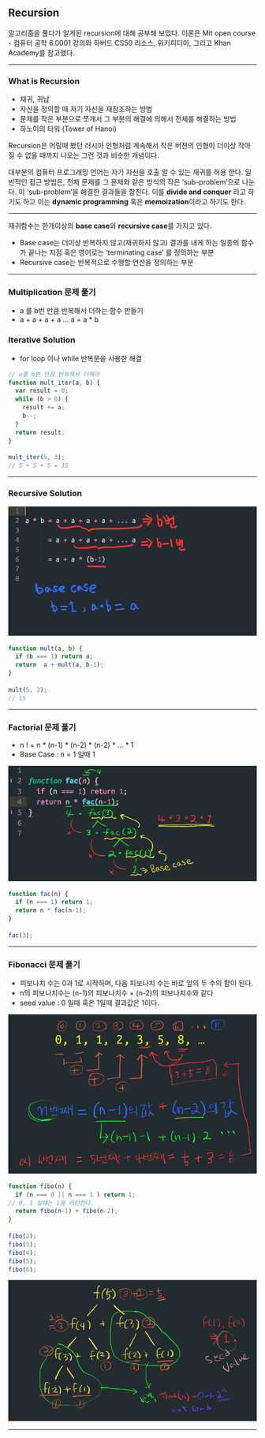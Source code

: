 ## Recursion
알고리즘을 풀다가 알게된 recursion에 대해 공부해 보았다. 
이론은 Mit open course - 컴퓨터 공학 6.0001 강의와 하버드 CS50 리소스, 위키피디아, 그리고 Khan Academy를 참고했다. 

- - - -

### What is Recursion
- 재귀, 귀납 
- 자신을 정의할 때 자기 자신을 재참조하는 방법
- 문제를 작은 부분으로 쪼개서 그 부분의 해결에 의해서 전체를 해결하는 방법 
- 하노이의 타워 (Tower of Hanoi)

Recursion은 어릴때 봤던 러시아 인형처럼 계속해서 작은 버젼의 인형이 더이상 작아질 수 없을 때까지 나오는 그런 것과 비슷한 개념이다. 

대부분의 컴퓨터 프로그래밍 언어는 자기 자신을 호출 알 수 있는 재귀를 허용 한다. 일반적인 접근 방법은, 전체 문제를 그 문제와 같은 방식의 작은 ‘sub-problem’으로 나눈다. 이 ‘sub-problem’을 해결한 결과들을 합친다. 이를 **divide and conquer** 라고 하기도 하고 이는 **dynamic programming** 혹은 **memoization**이라고 하기도 한다.

- - - -

재귀함수는 한개이상의 **base case**와 **recursive case**를 가지고 있다. 
- Base case는 더이상 반복하지 않고(재귀하지 않고)  결과를 내게 하는 일종의 함수가 끝나는 지점 혹은 영어로는 ‘terminating case’ 를  정의하는 부분
- Recursive case는 반복적으로 수행할 연산을 정의하는 부분

- - - -

### Multiplication 문제 풀기

- a 를 b번 만큼 반복해서 더하는 함수 만들기 
- a + a + a + a … a  = a * b


### Iterative Solution

- for loop 이나 while 반복문을 사용한 해결

```js
// a를 b번 만큼 반복해서 더해라
function mult_iter(a, b) {
  var result = 0;
  while (b > 0) {
    result += a;
    b--;
  }
  return result;
}

mult_iter(5, 3);
// 5 + 5 + 5 = 15

```

- - - -


### Recursive Solution

![](recursion/recursion.png)

```js
function mult(a, b) {
  if (b === 1) return a;
  return  a + mult(a, b-1);
}

mult(5, 3);
// 15
```

- - - -

### Factorial 문제 풀기
- n ! = n * (n-1) * (n-2) * (n-2) * … * 1
- Base Case : n = 1 일때 1

![](recursion/recursion2.png)

```js
function fac(n) {
  if (n === 1) return 1;
  return n * fac(n-1);
}

fac(3);
```

- - - -
### Fibonacci 문제 풀기

- 피보나치 수는 0과 1로 시작하며, 다음 피보나치 수는 바로 앞의 두 수의 합이 된다.
- n의 피보나치수는 (n-1)의 피보나치수 + (n-2)의 피보나치수와 같다 
- seed value : 0 일때 혹은 1일때 결과값은 1이다. 


![](recursion/fib.png)


```js
function fibo(n) {
  if (n === 0 || n === 1 ) return 1;
// 0, 1 일때는 1을 리턴한다. 
  return fibo(n-1) + fibo(n-2); 
}

fibo(2);
fibo(3);
fibo(4);
fibo(5);
fibo(6);

```

![](recursion/fib2.png)

- - - -


